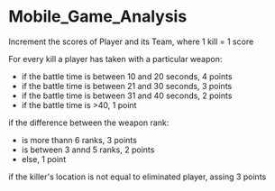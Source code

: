 # Mobile_Game_Analysis

Increment the scores of Player and its Team, where 1 kill =  1 score

For every kill a player has taken with a particular weapon:
- if the battle time is between 10 and 20 seconds, 4 points
- if the battle time is between 21 and 30 seconds, 3 points
- if the battle time is between 31 and 40 seconds, 2 points
- if the battle time is >40, 1 point

if the difference between the weapon rank:
- is more thann 6 ranks, 3 points
- is between 3 annd 5 ranks, 2 points
- else, 1 point

if the killer's location is not equal to eliminated player, assing 3 points
